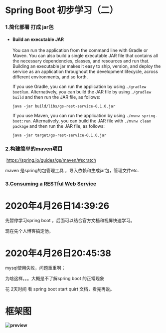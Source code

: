 # Spring Boot 初步学习（二）

### 1.简化部署 打成 jar包

- #### Build an executable JAR

  You can run the application from the command line with Gradle or Maven. You can also build a single executable JAR file that contains all the necessary dependencies, classes, and resources and run that. Building an executable jar makes it easy to ship, version, and deploy the service as an application throughout the development lifecycle, across different environments, and so forth.

  If you use Gradle, you can run the application by using `./gradlew bootRun`. Alternatively, you can build the JAR file by using `./gradlew build` and then run the JAR file, as follows:

  ```
  java -jar build/libs/gs-rest-service-0.1.0.jar
  ```

  If you use Maven, you can run the application by using `./mvnw spring-boot:run`. Alternatively, you can build the JAR file with `./mvnw clean package` and then run the JAR file, as follows:

  ```
  java -jar target/gs-rest-service-0.1.0.jar
  ```

### 2.构建简单的maven项目

​	https://spring.io/guides/gs/maven/#scratch

maven 是spring的包管理工具 ，导入依赖和生成jar包，管理文件etc.

### 3.[Consuming a RESTful Web Service](https://spring.io/guides/gs/consuming-rest/)

# 2020年4月26日14:39:26  

先暂停学习spring boot ，后面可以结合官方文档和视屏快速学习。 

现在先个人博客搞定他。

# 2020年4月26日20:45:38

mysql使用失败，问题重重啊；

为啥这样。。。大概是不了解spring boot 的正常现象 

花 2天时间 看 spring boot start quirt 文档，看完再说。







# 框架图

**![preview](https://pic2.zhimg.com/v2-7794c89eda1a94daf9a5b4425ec0e380_r.jpg)**



